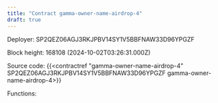 ```yaml
---
title: "Contract gamma-owner-name-airdrop-4"
draft: true
---
```

Deployer: SP2QEZ06AGJ3RKJPBV14SY1V5BBFNAW33D96YPGZF


 



Block height: 168108 (2024-10-02T03:26:31.000Z)

Source code: {{<contractref "gamma-owner-name-airdrop-4" SP2QEZ06AGJ3RKJPBV14SY1V5BBFNAW33D96YPGZF gamma-owner-name-airdrop-4>}}

Functions:



